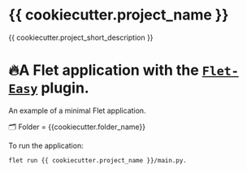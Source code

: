 # {{ cookiecutter.project_name }}
{{ cookiecutter.project_short_description }}

# 🔥A Flet application with the [`Flet-Easy`](https://github.com/Daxexs/flet-easy) plugin.
An example of a minimal Flet application.

🗂️ Folder = {{cookiecutter.folder_name}}

To run the application:
```bash
flet run {{ cookiecutter.project_name }}/main.py.
```